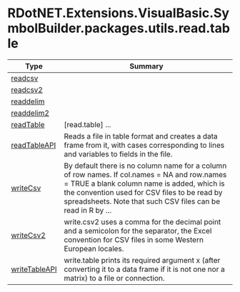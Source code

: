 ﻿
# RDotNET.Extensions.VisualBasic.SymbolBuilder.packages.utils.read.table

|Type|Summary|
|----|-------|
|[readcsv](./readcsv.md)||
|[readcsv2](./readcsv2.md)||
|[readdelim](./readdelim.md)||
|[readdelim2](./readdelim2.md)||
|[readTable](./readTable.md)|[read.table] ...|
|[readTableAPI](./readTableAPI.md)|Reads a file in table format and creates a data frame from it, with cases corresponding to lines and variables to fields in the file.|
|[writeCsv](./writeCsv.md)|By default there is no column name for a column of row names. If col.names = NA and row.names = TRUE a blank column name is added, which is the convention used for CSV files to be read by spreadsheets. Note that such CSV files can be read in R by ...|
|[writeCsv2](./writeCsv2.md)|write.csv2 uses a comma for the decimal point and a semicolon for the separator, the Excel convention for CSV files in some Western European locales.|
|[writeTableAPI](./writeTableAPI.md)|write.table prints its required argument x (after converting it to a data frame if it is not one nor a matrix) to a file or connection.|

